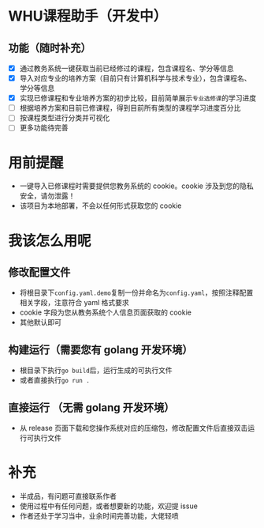 # WHU课程助手（开发中）
## 功能（随时补充）
- [x] 通过教务系统一键获取当前已经修过的课程，包含课程名、学分等信息
- [x] 导入对应专业的培养方案（目前只有计算机科学与技术专业），包含课程名、学分等信息
- [x] 实现已修课程和专业培养方案的初步比较，目前简单展示`专业选修课`的学习进度
- [ ] 根据培养方案和目前已修课程，得到目前所有类型的课程学习进度百分比
- [ ] 按课程类型进行分类并可视化
- [ ] 更多功能待完善
# 用前提醒
- 一键导入已修课程时需要提供您教务系统的 cookie。cookie 涉及到您的隐私安全，请勿泄露！
- 该项目为本地部署，不会以任何形式获取您的 cookie

# 我该怎么用呢
## 修改配置文件
- 将根目录下`config.yaml.demo`复制一份并命名为`config.yaml`，按照注释配置相关字段，注意符合 yaml 格式要求
- cookie 字段为您从教务系统个人信息页面获取的 cookie
- 其他默认即可
## 构建运行（需要您有 golang 开发环境）
- 根目录下执行`go build`后，运行生成的可执行文件
- 或者直接执行`go run .`
## 直接运行 （无需 golang 开发环境）
- 从 release 页面下载和您操作系统对应的压缩包，修改配置文件后直接双击运行可执行文件

# 补充
- 半成品，有问题可直接联系作者
- 使用过程中有任何问题，或者想要新的功能，欢迎提 issue
- 作者还处于学习当中，业余时间完善功能，大佬轻喷
